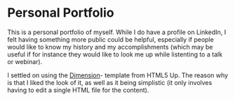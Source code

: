 # Personal Portfolio
This is a personal portfolio of myself. While I do have a profile on LinkedIn, I felt having something more public could be helpful, especially if people would like to know my history and my accomplishments (which may be useful if for instance they would like to look me up while listenting to a talk or webinar).

I settled on using the [Dimension](https://html5up.net/dimension)- template from HTML5 Up. The reason why is that I liked the look of it, as well as it being simplistic (it only involves having to edit a single HTML file for the content).
